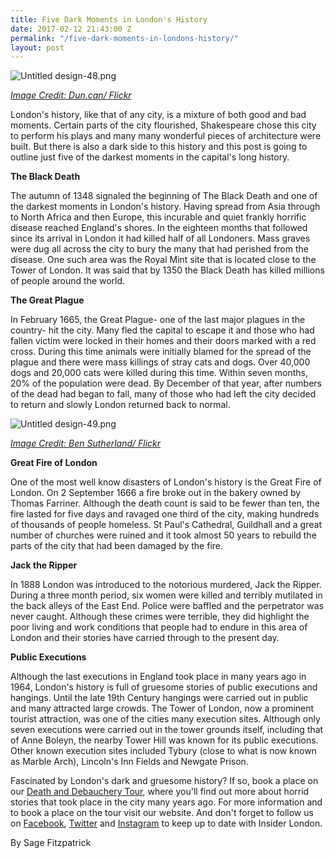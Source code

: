 ```yaml
---
title: Five Dark Moments in London's History
date: 2017-02-12 21:43:00 Z
permalink: "/five-dark-moments-in-londons-history/"
layout: post
---
```


![Untitled design-48.png](/uploads/Untitled%20design-48.png)

*[Image Credit: Dun.can/ Flickr](https://www.flickr.com/photos/duncanh1/32391654590/in/photolist-RmkGph-77bKNk-bWexje-F8uHQ-op5GTL-aAAT3J-kQavF-5XiuTb-8Mma6s-qzLLxZ-7eJCs7-8Mi6gZ-iH98pX-cigvj7-oQxVnG-ySggf-bWeAHz-m6AhLv-62g9Pz-nKtoGf-pEyXcL-5nU1tF-9Rknxg-tzKFLz-4Eq6Lo-fqtPDJ-qtKzjY-rZLG2-fvXg5F-nsQuWK-kfbXvB-8Mm9Qb-bWUQHn-bMXimp-e6EojF-abtQVq-pF6qpJ-kuysnP-85iStV-q1LfVK-m2GGEf-q357Ls-c8rzvL-abtJou-5eKw5i-6jYDtv-pVCjgF-gjqYJ9-6tifJc-e1RHJu)*

London's history, like that of any city, is a mixture of both good and bad moments. Certain parts of the city flourished, Shakespeare chose this city to perform his plays and many many wonderful pieces of architecture were built. But there is also a dark side to this history and this post is going to outline just five of the darkest moments in the capital's long history.

**The Black Death**

The autumn of 1348 signaled the beginning of The Black Death and one of the darkest moments in London's history. Having spread from Asia through to North Africa and then Europe, this incurable and quiet frankly horrific disease reached England's shores. In the eighteen months that followed since its arrival in London it had killed half of all Londoners. Mass graves were dug all across the city to bury the many that had perished from the disease. One such area was the Royal Mint site that is located close to the Tower of London. It was said that by 1350 the Black Death has killed millions of people around the world.

**The Great Plague**

In February 1665, the Great Plague- one of the last major plagues in the country- hit the city. Many fled the capital to escape it and those who had fallen victim were locked in their homes and their doors marked with a red cross. During this time animals were initially blamed for the spread of the plague and there were mass killings of stray cats and dogs. Over 40,000 dogs and 20,000 cats were killed during this time. Within seven months, 20% of the population were dead. By December of that year, after numbers of the dead had began to fall, many of those who had left the city decided to return and slowly London returned back to normal.

![Untitled design-49.png](/uploads/Untitled%20design-49.png)

*[Image Credit: Ben Sutherland/ Flickr](https://www.flickr.com/photos/bensutherland/6937524254/in/photolist-bz3Cg9-hE5oza-9LfWZD-5ngYqB-dCmJ9E-cGk1vq-6Z9Mfg-8F1Adr-f6eFzd-rcVN4r-7i4rSM-dXQci5-ffWfRN-dmDLEi-bz3BVd-q9yZV-atwx6x-r8WdWF-cjkX8E-bWUDNP-g1kZhk-dSXLGm-r6TrJF-mBMkFi-oHM5VX-9Ljrbh-q4uBBp-bUVBLn-6Z7Fs8-7pDs4K-9MdhXf-dF8Rsh-5c3Zig-8ypbG6-cwGzH3-am7ALL-nDGRjp-axQk81-cigA5u-ietpvH-fEdSCh-oZg4gb-9SixPE-ChxrGa-cC9cKf-do3WMn-85mZ1w-asraK-pFaWzf-iGvtUs/)*

**Great Fire of London**

One of the most well know disasters of London's history is the Great Fire of London. On 2 September 1666 a fire broke out in the bakery owned by Thomas Farriner. Although the death count is said to be fewer than ten, the fire lasted for five days and ravaged one third of the city, making hundreds of thousands of people homeless. St Paul's Cathedral, Guildhall and a great number of churches were ruined and it took almost 50 years to rebuild the parts of the city that had been damaged by the fire.

**Jack the Ripper**

In 1888 London was introduced to the notorious murdered, Jack the Ripper. During a three month period, six women were killed and terribly mutilated in the back alleys of the East End. Police were baffled and the perpetrator was never caught. Although these crimes were terrible, they did highlight the poor living and work conditions that people had to endure in this area of London and their stories have carried through to the present day.

**Public Executions**

Although the last executions in England took place in many years ago in 1964, London's history is full of gruesome stories of public executions and hangings. Until the late 19th Century hangings were carried out in public and many attracted large crowds. The Tower of London, now a prominent tourist attraction, was one of the cities many execution sites. Although only seven executions were carried out in the tower grounds itself, including that of Anne Boleyn, the nearby Tower Hill was known for its public executions. Other known execution sites included Tybury (close to what is now known as Marble Arch), Lincoln's Inn Fields and Newgate Prison.

Fascinated by London's dark and gruesome history? If so, book a place on our [Death and Debauchery Tour](http://www.insider-london.co.uk/tours/the-death-and-debauchery-tour/), where you'll find out more about horrid stories that took place in the city many years ago. For more information and to book a place on the tour visit our website. And don't forget to follow us on [Facebook](https://www.facebook.com/insiderlondon/?fref=ts), [Twitter](https://twitter.com/insiderlondon) and [Instagram](https://www.instagram.com/insiderlondontours/) to keep up to date with Insider London.

By Sage Fitzpatrick